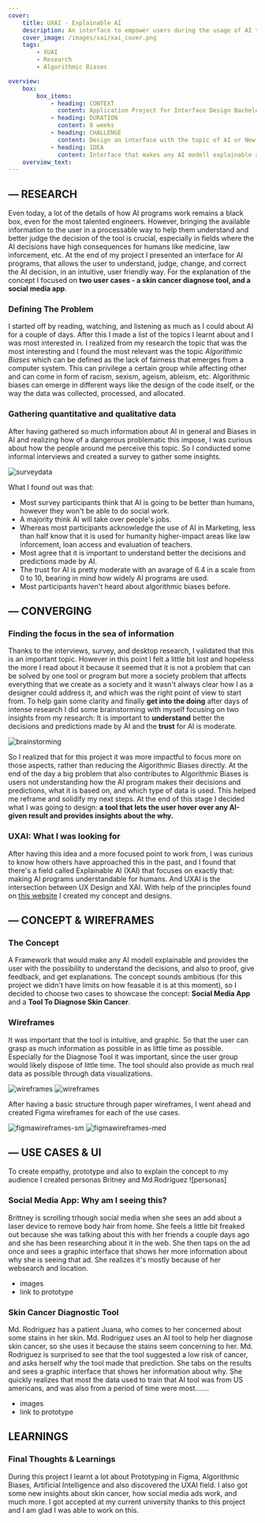```yaml
---
cover:
    title: UXAI - Explainable AI 
    description: An interface to empower users during the usage of AI technologies. A research and design project made for my application to my current university. 
    cover_image: /images/xai/xai_cover.png
    tags: 
        - XUAI 
        - Research
        - Algorithmic Biases

overview: 
    box:
        box_items:  
            - heading: CONTEXT
              content: Application Project for Interface Design Bachelor
            - heading: DURATION
              content: 8 weeks
            - heading: CHALLENGE
              content: Design an interface with the topic of AI or New Normal, using the approach of problem solving, speculating, design research or artistic practice.  
            - heading: IDEA 
              content: Interface that makes any AI modell explainable and provides the user with the possibility to understand the decisions, and also to proof, give feedback, and get explanations.
    overview_text:
---
```


## — RESEARCH 
Even today, a lot of the details of how AI programs work remains a black box, even for the most talented engineers. However, bringing the available information to the user in a processable way to help them understand and better judge the decision of the tool is crucial, especially in fields where the AI decisions have high consequences for humans like medicine, law inforcement, etc. At the end of my project I presented an interface for AI programs, that allows the user to understand, judge, change, and correct the AI decision, in an intuitive, user friendly way. For the explanation of the concept I focused on **two user cases - a skin cancer diagnose tool, and a social media app**. 
### Defining The Problem 

I started off by reading, watching, and listening as much as I could about AI for a couple of days. After this I made a list of the topics I learnt about and I was most interested in. I realized from my research the topic that was the most interesting and I found the most relevant was the topic *Algorithmic Biases* which can be defined as the lack of fairness that emerges from a computer system. This can privilege a certain group while affecting other and can come in form of racism, sexism, ageism, ableism, etc. Algorithmic biases can emerge in different ways like the design of the code itself, or the way the data was collected, processed, and allocated.

### Gathering quantitative and qualitative data

After having gathered so much information about AI in general and Biases in AI and realizing how of a dangerous problematic this impose, I was curious about how the people around me perceive this topic. So I conducted some informal interviews and created a survey to gather some insights.

![surveydata](/images/xai_survey.png)

What I found out was that: 
- Most survey participants think that AI is going to be better than humans, however they won't be able to do social work. 
- A majority think AI will take over people's jobs. 
- Whereas most participants acknowledge the use of AI in Marketing, less than half know that it is used for humanity higher-impact areas like law inforcement, loan access and evaluation of teachers. 
- Most agree that it is important to understand better the decisions and predictions made by AI.
- The trust for AI is pretty moderate with an avarage of 6.4 in a scale from 0 to 10, bearing in mind how widely AI programs are used. 
- Most participants haven't heard about algorithmic biases before. 

## — CONVERGING
### Finding the focus in the sea of information

Thanks to the interviews, survey, and desktop research, I validated that this is an important topic. However in this point I felt a little bit lost and hopeless the more I read about it because it seemed that it is not a problem that can be solved by one tool or program but more a society problem that affects everything that we create as a society and it wasn't always clear how I as a designer could address it, and which was the right point of view to start from. To help gain some clarity and finally **get into the doing** after days of intense research I did some brainstorming with myself focusing on two insights from my research: It is important to **understand** better the decisions and predictions made by AI and the **trust** for AI is moderate. 

![brainstorming](/images/xai_brainstorming.png)

So I realized that for this project it was more impactful to focus more on those aspects, rather than reducing the Algorithmic Biases directly. At the end of the day a big problem that also contributes to Algorithmic Biases is users not understanding how the AI program makes their decisions and predictions, what it is based on, and which type of data is used. This helped me reframe and solidify my next steps. At the end of this stage I decided what I was going to design: **a tool that lets the user hover over any AI-given result and provides insights about the why.** 

### UXAI: What I was looking for

After having this idea and a more focused point to work from, I was curious to know how others have approached this in the past, and I found that there's a field called Explainable AI (XAI) that focuses on exactly that: making AI programs understandable for humans. And UXAI is the intersection between UX Design and XAI. With help of the principles found on [this website](https://www.uxai.design/) I created my concept and designs.

## — CONCEPT & WIREFRAMES 
### The Concept
A Framework that would make any AI modell explainable and provides the user with the possibility to understand the decisions, and also to proof, give feedback, and get explanations. The concept sounds ambitious (for this project we didn't have limits on how feasable it is at this moment), so I decided to choose two cases to showcase the concept: **Social Media App** and a **Tool To Diagnose Skin Cancer**.

### Wireframes 
It was important that the tool is intuitive, and graphic. So that the user can grasp as much information as possible in as little time as possible. Especially for the Diagnose Tool it was important, since the user group would likely dispose of little time. The tool should also provide as much real data as possible through data visualizations.

![wireframes](/images/xai_paperwireframesmed.png)
![wireframes](/images/xai_paperwireframessm.png)

After having a basic structure through paper wireframes, I went ahead and created Figma wireframes for each of the use cases. 

![figmawireframes-sm](/images/xai_wireframessm.png)
![figmawireframes-med](/images/xai_wireframesmed.png)


## — USE CASES & UI
To create empathy, prototype and also to explain the concept to my audience I created personas Britney and Md.Rodriguez
![personas]
### Social Media App: Why am I seeing this?
 
Brittney is scrolling trhough social media when she sees an add about a laser device to remove body hair from home. She feels a little bit freaked out because she was talking about this with her friends a couple days ago and she has been researching about it in the web. She then taps on the ad once and sees a graphic interface that shows her more information about why she is seeing that ad. She realizes it's mostly because of her websearch and location. 
- images 
- link to prototype
### Skin Cancer Diagnostic Tool 

Md. Rodriguez has a patient Juana, who comes to her concerned about some stains in her skin. Md. Rodriguez uses an AI tool to help her diagnose skin cancer, so she uses it because the stains seem concerning to her. Md. Rodriguez is surprised to see that the tool suggested a low risk of cancer, and asks herself why the tool made that prediction. She tabs on the results and sees a graphic interface that shows her information about why. She quickly realizes that most the data used to train that AI tool was from US americans, and was also from a period of time were most.......
- images 
- link to prototype

## LEARNINGS 

### Final Thoughts & Learnings 

During this project I learnt a lot about Prototyping in Figma, Algorithmic Biases, Artificial Intelligence and also discovered the UXAI field. I also got some new insights about skin cancer, how social media ads work, and much more. I got accepted at my current university thanks to this project and I am glad I was able to work on this. 







